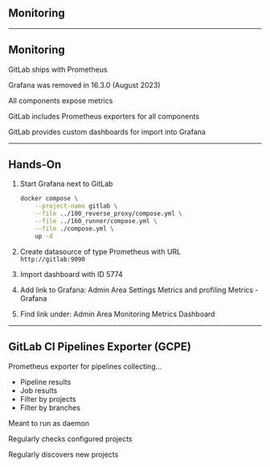 <!-- .slide: id="gitlab_monitoring" class="vertical-center" -->

<i class="fa-duotone fa-monitor-waveform fa-8x fa-duotone-colors" style="float: right; color: grey;"></i>

## Monitoring

---

## Monitoring

<i class="fa-duotone fa-monitor-waveform fa-4x fa-duotone-colors" style="float: right;"></i>

GitLab ships with Prometheus [<i class="fa-solid fa-arrow-up-right-from-square"></i>](https://docs.gitlab.com/omnibus/settings/grafana.html)

Grafana was removed in 16.3.0 (August 2023) [](https://docs.gitlab.com/ee/update/deprecations.html?removal_milestone=16.3#bundled-grafana-deprecated-and-disabled)

All components expose metrics

GitLab includes Prometheus exporters for all components

GitLab provides custom dashboards for import into Grafana [](https://gitlab.com/gitlab-org/grafana-dashboards)

---

## Hands-On

1. Start Grafana next to GitLab

    ```bash
    docker compose \
        --project-name gitlab \
        --file ../100_reverse_proxy/compose.yml \
        --file ../160_runner/compose.yml \
        --file ./compose.yml \
        up -d
    ```

1. Create datasource of type Prometheus with URL<br/>`http://gitlab:9090`

1. Import dashboard with ID 5774 [](https://grafana.com/grafana/dashboards/5774-gitlab-omnibus/)

1. Add link to Grafana: Admin Area <i class="fa-regular fa-arrow-right"></i> Settings <i class="fa-regular fa-arrow-right"></i> Metrics and profiling <i class="fa-regular fa-arrow-right"></i> Metrics - Grafana

1. Find link under: Admin Area <i class="fa-regular fa-arrow-right"></i> Monitoring <i class="fa-regular fa-arrow-right"></i> Metrics Dashboard

---

## GitLab CI Pipelines Exporter (GCPE)

<i class="fa-duotone fa-hose fa-4x fa-duotone-colors" style="float: right;"></i>

Prometheus exporter for pipelines [<i class="fa-solid fa-arrow-up-right-from-square"></i>](https://github.com/mvisonneau/gitlab-ci-pipelines-exporter) collecting...

- Pipeline results
- Job results
- Filter by projects
- Filter by branches

Meant to run as daemon

Regularly checks configured projects

Regularly discovers new projects
